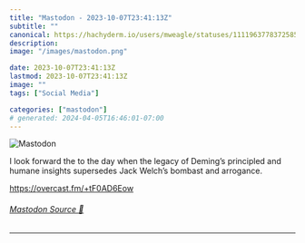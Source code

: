 ```yaml
---
title: "Mastodon - 2023-10-07T23:41:13Z"
subtitle: ""
canonical: https://hachyderm.io/users/mweagle/statuses/111196377837258583
description:
image: "/images/mastodon.png"

date: 2023-10-07T23:41:13Z
lastmod: 2023-10-07T23:41:13Z
image: ""
tags: ["Social Media"]

categories: ["mastodon"]
# generated: 2024-04-05T16:46:01-07:00
---
```

![Mastodon](/images/mastodon.png)

<p>I look forward the to the day when the legacy of Deming’s principled and humane insights supersedes Jack Welch’s bombast and arrogance. </p><p><a href="https://overcast.fm/+tF0AD6Eow" target="_blank" rel="nofollow noopener noreferrer" translate="no"><span class="invisible">https://</span><span class="">overcast.fm/+tF0AD6Eow</span><span class="invisible"></span></a></p>


###### [Mastodon Source 🐘](https://hachyderm.io/@mweagle/111196377837258583)

___
